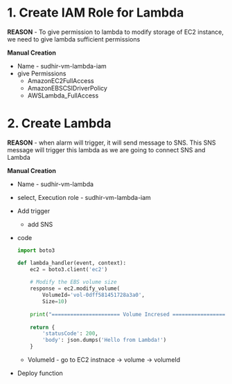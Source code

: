 # 1. Create IAM Role for Lambda

**REASON** - To give permission to lambda to modify storage of EC2 instance, we need to give lambda sufficient permissions

**Manual Creation**

* Name - sudhir-vm-lambda-iam
* give Permissions
  * AmazonEC2FullAccess
  * AmazonEBSCSIDriverPolicy
  * AWSLambda_FullAccess

# 2. Create Lambda

**REASON** - when alarm will trigger, it will send message to SNS. This SNS message will trigger this lambda as we are going to connect SNS and Lambda

**Manual Creation**

* Name - sudhir-vm-lambda

* select, Execution role - sudhir-vm-lambda-iam

* Add trigger

  * add SNS

* code

  ```python
  import boto3
  
  def lambda_handler(event, context):
      ec2 = boto3.client('ec2')
      
      # Modify the EBS volume size
      response = ec2.modify_volume(
          VolumeId='vol-0dff581451728a3a0',
          Size=10)
      
      print("====================== Volume Incresed =================================")
      
      return {
          'statusCode': 200,
          'body': json.dumps('Hello from Lambda!')
      }
  ```

  * VolumeId - go to EC2 instnace -> volume -> volumeId

* Deploy function